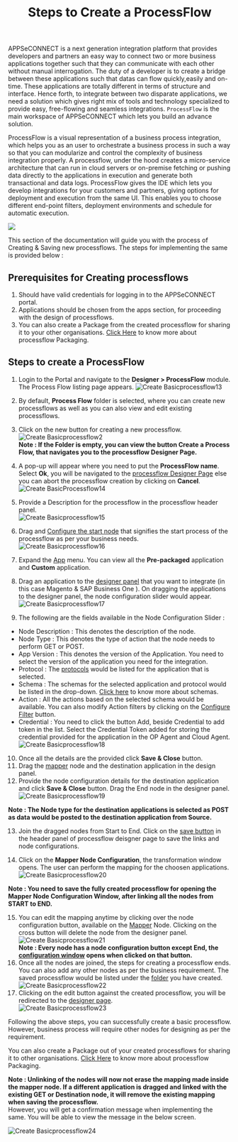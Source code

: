 ﻿---
title: "Steps to Create a ProcessFlow"
toc: true
description: "Steps to Create a ProcessFlow"
keywords: "ProcessFlow, Create, Build, Design, drag - drop user interface, designer,execute,schedule"
tag: developers
category: "Getting Started"
menus: 
   gettingstarted:
        title: "Steps to Create a ProcessFlow"
        weight: 5
        icon: fa fa-wpexplorer
        identifier: creatingprocessflow
---

APPSeCONNECT is a next generation integration platform that provides developers and partners an easy way to connect two or more business applications 
together such that they can communicate with each other without manual interrogation. The duty of a developer is to create a bridge between these applications 
such that datas can flow quickly,easily and on-time. These applications are totally different in terms of structure and interface. Hence forth, to integrate 
between two disparate applications, we need a solution which gives right mix of tools and technology specialized to provide easy, free-flowing and seamless integrations.
`ProcessFlow` is the main workspace of APPSeCONNECT which lets you build an advance solution.

ProcessFlow is a visual representation of a business process integration, which helps you as an user to orchestrate a business process in such a way so that you can 
modularize and control the complexity of business integration properly. A processflow, under the hood creates a micro-service architecture that can run in cloud servers 
or on-premise fetching or pushing data directly to the applications in execution and generate both transactional and data logs. ProcessFlow gives the IDE which lets you 
develop integrations for your customers and partners, giving options for deployment and execution from the same UI. This enables you to choose different end-point filters, 
deployment environments and schedule for automatic execution.

![](https://www.youtube.com/watch?v=4uOAj7GJO4s)

This section of the documentation will guide you with the process of Creating & Saving new processflows. The steps for implementing the same is provided below :

## Prerequisites for Creating processflows

1. Should have valid credentials for logging in to the APPSeCONNECT portal.
2. Applications should be chosen from the apps section, for proceeding with the design of processflows.
3. You can also create a Package from the created processflow for sharing it to your other organisations. [Click Here](/processflow/processflow-packaging-overview/) to know more about processflow Packaging.

## Steps to create a ProcessFlow

1)	Login to the Portal and navigate to the **Designer > ProcessFlow** module. The Process Flow listing page appears.
![Create Basicprocessflow13](/staticfiles/processflow/media/create-basicprocessflow13.png)

2)	By default, **Process Flow** folder is selected, where you can create new processflows as well as you can also view and edit existing processflows.

3)	Click on the new button for creating a new processflow.      
![Create Basicprocessflow2](/staticfiles/processflow/media/create-basicprocessflow2.png)   
**Note : If the Folder is empty, you can view the button Create a Process Flow, that navigates 
you to the processflow Designer Page.** 

4) A pop-up will appear where you need to put the **ProcessFlow name**. Select **Ok**, you will be navigated to the [processflow Designer Page](/processflow/components-of-processflow/) else you can abort the processflow creation by clicking on **Cancel**.        
![Create BasicProcessflow14](/staticfiles/processflow/media/create-basicprocessflow14.png)

5)	Provide a Description for the processflow in the processflow header panel.        
![Create Basicprocessflow15](/staticfiles/processflow/media/create-basicprocessflow15.png)

6)	Drag and [Configure the start node](/processflow/working-with-Start-Node/) that signifies the start process of the processflow as per your business needs.  
![Create Basicprocessflow16](/staticfiles/processflow/media/create-basicprocessflow16.png)     

7)	Expand the [App](/processflow/processflow-app/) menu. You can view all the **Pre-packaged** application and **Custom** application.    
8)	Drag an application to the [designer panel](/processflow/components-of-processflow/) that you want to integrate 
    (in this case Magento & SAP Business One ). On dragging the applications to the designer panel, the node configuration 
    slider would appear.        
![Create Basicprocessflow17](/staticfiles/processflow/media/create-basicprocessflow17.png)      

9)	The following are the fields available in the Node Configuration Slider : 

* Node Description : This denotes the description of the node.  
* Node Type : This denotes the type of action that the node needs to perform GET or POST.   
* App Version : This denotes the version of the Application. You need to select the version of the application you need for the integration.  
* Protocol : The [protocols](/processflow/processflow-app/#prerequisites-for-protocol-implementation-in-processflow) would be listed for the application that is selected.     
* Schema : The schemas for the selected application and protocol would be listed in the drop-down. [Click here](/processflow/processflow-app/#listing-of-schemas-and-attributes) to know more about schemas.  
* Action : All the actions based on the selected schema would be available. You can also modify Action filters by clicking on the [Configure Filter](/processflow/processflow-app/#adding-action-filters) button.   
* Credential : You need to click the button Add, beside Credential to add token in the list. Select the Credential Token added for storing the credential provided for the application in the OP Agent and Cloud Agent.    
 ![Create Basicprocessflow18](/staticfiles/processflow/media/create-basicprocessflow18.png)    
10)	Once all the details are the provided click **Save & Close** button.       
11)	Drag the [mapper](/processflow/working-with-mapper/) node and the destination application in the design panel.     
12)	Provide the node configuration details for the destination application and click **Save & Close** button. Drag the End node in the designer panel. 
![Create Basicprocessflow19](/staticfiles/processflow/media/create-basicprocessflow19.png)     

**Note : The Node type for the destination applications is selected as POST as data would be posted to the destination application from Source.** 

13)	Join the dragged nodes from Start to End. Click on the [save button](processflow/components-of-processflow/#header-panel) in the header panel of processflow deisgner page to save the links and node configurations.   

14) Click on the **Mapper Node Configuration**, the transformation window opens. The user can perform the mapping for the choosen applications.  
    ![Create Basicprocessflow20](/staticfiles/processflow/media/create-basicprocessflow20.png)

**Note : You need to save the fully created processflow for opening the Mapper Node Configuration Window, after linking all the nodes from START to END.**

15)	You can edit the mapping anytime by clicking over the node configuration button, available on the [Mapper](/processflow/working-with-mapper/) Node. Clicking on the cross button will delete the node from the designer panel.      
![Create Basicprocessflow21](/staticfiles/processflow/media/create-basicprocessflow21.png)   
**Note : Every node has a node configuration button except End, the [configuration window](/processflow/processflow-nodes-and-links/) opens when clicked on that button.**    
16)	Once all the nodes are joined, the steps for creating a processflow ends. You can also add any other nodes as per the business requirement. The saved processflow would be listed under the [folder](/processflow/processflow-listing-page/) you have created.         
![Create Basicprocessflow22](/staticfiles/processflow/media/create-basicprocessflow22.png)    
17)	Clicking on the edit button against the created processflow, you will be redirected to the [designer page](/processflow/components-of-processflow/).       
![Create Basicprocessflow23](/staticfiles/processflow/media/create-basicprocessflow23.png)   

Following the above steps, you can successfully create a basic processflow. However, business process will require other nodes for designing as per the requirement.  

You can also create a Package out of your created processflows for sharing it to other organisations. [Click Here](/processflow/processflow-packaging-overview/) to know more about processflow Packaging.

**Note : Unlinking of the nodes will now not erase the mapping made inside the mapper node. If a different application is dragged and linked with the existing GET or Destination node, it will remove the existing mapping when saving the processflow.**   
However, you will get a confirmation message when implementing the same. You will be able to view the message in the below screen.

![Create Basicprocessflow24](/staticfiles/processflow/media/create-basicprocessflow24.png)